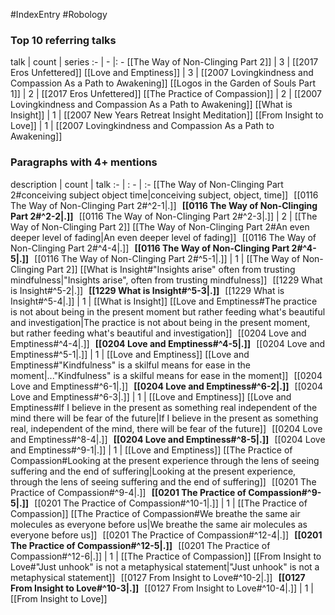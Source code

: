 #IndexEntry #Robology

### Top 10 referring talks
talk | count | series
:- | - |: -
[[The Way of Non-Clinging Part 2]] | 3 | [[2017 Eros Unfettered]]
[[Love and Emptiness]] | 3 | [[2007 Lovingkindness and Compassion As a Path to Awakening]]
[[Logos in the Garden of Souls Part 1]] | 2 | [[2017 Eros Unfettered]]
[[The Practice of Compassion]] | 2 | [[2007 Lovingkindness and Compassion As a Path to Awakening]]
[[What is Insight]] | 1 | [[2007 New Years Retreat Insight Meditation]]
[[From Insight to Love]] | 1 | [[2007 Lovingkindness and Compassion As a Path to Awakening]]

### Paragraphs with 4+ mentions
description | count | talk
:- | : - | :-
[[The Way of Non-Clinging Part 2#conceiving subject object time\|conceiving subject, object, time]] &nbsp;&nbsp;[[0116 The Way of Non-Clinging Part 2#^2-1\|.]] &nbsp; **[[0116 The Way of Non-Clinging Part 2#^2-2\|.]]** &nbsp; [[0116 The Way of Non-Clinging Part 2#^2-3\|.]] | 2 | [[The Way of Non-Clinging Part 2]]
[[The Way of Non-Clinging Part 2#An even deeper level of fading\|An even deeper level of fading]] &nbsp;&nbsp;[[0116 The Way of Non-Clinging Part 2#^4-4\|.]] &nbsp; **[[0116 The Way of Non-Clinging Part 2#^4-5\|.]]** &nbsp; [[0116 The Way of Non-Clinging Part 2#^5-1\|.]] | 1 | [[The Way of Non-Clinging Part 2]]
[[What is Insight#"Insights arise" often from trusting mindfulness\|"Insights arise", often from trusting mindfulness]] &nbsp;&nbsp;[[1229 What is Insight#^5-2\|.]] &nbsp; **[[1229 What is Insight#^5-3\|.]]** &nbsp; [[1229 What is Insight#^5-4\|.]] | 1 | [[What is Insight]]
[[Love and Emptiness#The practice is not about being in the present moment but rather feeding what's beautiful and investigation\|The practice is not about being in the present moment, but rather feeding what's beautiful and investigation]] &nbsp;&nbsp;[[0204 Love and Emptiness#^4-4\|.]] &nbsp; **[[0204 Love and Emptiness#^4-5\|.]]** &nbsp; [[0204 Love and Emptiness#^5-1\|.]] | 1 | [[Love and Emptiness]]
[[Love and Emptiness#"Kindfulness" is a skilful means for ease in the moment\|..."Kindfulness" is a skilful means for ease in the moment]] &nbsp;&nbsp;[[0204 Love and Emptiness#^6-1\|.]] &nbsp; **[[0204 Love and Emptiness#^6-2\|.]]** &nbsp; [[0204 Love and Emptiness#^6-3\|.]] | 1 | [[Love and Emptiness]]
[[Love and Emptiness#If I believe in the present as something real independent of the mind there will be fear of the future\|If I believe in the present as something real, independent of the mind, there will be fear of the future]] &nbsp;&nbsp;[[0204 Love and Emptiness#^8-4\|.]] &nbsp; **[[0204 Love and Emptiness#^8-5\|.]]** &nbsp; [[0204 Love and Emptiness#^9-1\|.]] | 1 | [[Love and Emptiness]]
[[The Practice of Compassion#Looking at the present experience through the lens of seeing suffering and the end of suffering\|Looking at the present experience, through the lens of seeing suffering and the end of suffering]] &nbsp;&nbsp;[[0201 The Practice of Compassion#^9-4\|.]] &nbsp; **[[0201 The Practice of Compassion#^9-5\|.]]** &nbsp; [[0201 The Practice of Compassion#^10-1\|.]] | 1 | [[The Practice of Compassion]]
[[The Practice of Compassion#We breathe the same air molecules as everyone before us\|We breathe the same air molecules as everyone before us]] &nbsp;&nbsp;[[0201 The Practice of Compassion#^12-4\|.]] &nbsp; **[[0201 The Practice of Compassion#^12-5\|.]]** &nbsp; [[0201 The Practice of Compassion#^12-6\|.]] | 1 | [[The Practice of Compassion]]
[[From Insight to Love#"Just unhook" is not a metaphysical statement\|"Just unhook" is not a metaphysical statement]] &nbsp;&nbsp;[[0127 From Insight to Love#^10-2\|.]] &nbsp; **[[0127 From Insight to Love#^10-3\|.]]** &nbsp; [[0127 From Insight to Love#^10-4\|.]] | 1 | [[From Insight to Love]]

